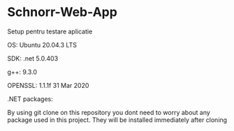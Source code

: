 # Schnorr-Web-App

Setup pentru testare aplicatie

OS: Ubuntu 20.04.3 LTS

SDK: .net 5.0.403

g++: 9.3.0

OPENSSL: 1.1.1f  31 Mar 2020

.NET packages:

By using git clone on this repository you dont need to worry about any package used in this project.
They will be installed immediately after cloning
